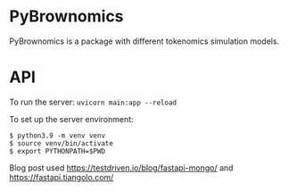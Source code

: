 # PyBrownomics

PyBrownomics is a package with different tokenomics simulation models.


# API

To run the server: `uvicorn main:app --reload` 


To set up the server environment: 
``````
$ python3.9 -m venv venv
$ source venv/bin/activate
$ export PYTHONPATH=$PWD
``````

Blog post used https://testdriven.io/blog/fastapi-mongo/ and https://fastapi.tiangolo.com/